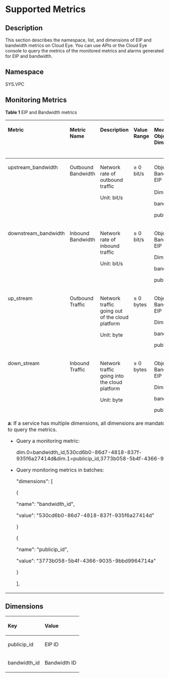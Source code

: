 # Supported Metrics<a name="monitor_0002"></a>

## Description<a name="en-us_topic_0118498910_section829218111642"></a>

This section describes the namespace, list, and dimensions of EIP and bandwidth metrics on Cloud Eye. You can use APIs or the Cloud Eye console to query the metrics of the monitored metrics and alarms generated for EIP and bandwidth.

## Namespace<a name="en-us_topic_0118498910_section2061005615173"></a>

SYS.VPC

## Monitoring Metrics<a name="en-us_topic_0118498910_section6270316149"></a>

**Table  1**  EIP and Bandwidth metrics

<a name="en-us_topic_0118498910_en-us_topic_0024607920_table6444895193247"></a>
<table><thead align="left"><tr id="en-us_topic_0118498910_en-us_topic_0024607920_row17328334193247"><th class="cellrowborder" valign="top" width="14.98850114988501%" id="mcps1.2.7.1.1"><p id="en-us_topic_0118498910_en-us_topic_0024607920_p61417783193247"><a name="en-us_topic_0118498910_en-us_topic_0024607920_p61417783193247"></a><a name="en-us_topic_0118498910_en-us_topic_0024607920_p61417783193247"></a>Metric</p>
</th>
<th class="cellrowborder" valign="top" width="10.528947105289472%" id="mcps1.2.7.1.2"><p id="en-us_topic_0118498910_en-us_topic_0024607920_p8784488193247"><a name="en-us_topic_0118498910_en-us_topic_0024607920_p8784488193247"></a><a name="en-us_topic_0118498910_en-us_topic_0024607920_p8784488193247"></a>Metric Name</p>
</th>
<th class="cellrowborder" valign="top" width="21.697830216978303%" id="mcps1.2.7.1.3"><p id="en-us_topic_0118498910_en-us_topic_0024607920_p40454922193247"><a name="en-us_topic_0118498910_en-us_topic_0024607920_p40454922193247"></a><a name="en-us_topic_0118498910_en-us_topic_0024607920_p40454922193247"></a>Description</p>
</th>
<th class="cellrowborder" valign="top" width="12.278772122787721%" id="mcps1.2.7.1.4"><p id="en-us_topic_0118498910_en-us_topic_0024607920_p55623236193247"><a name="en-us_topic_0118498910_en-us_topic_0024607920_p55623236193247"></a><a name="en-us_topic_0118498910_en-us_topic_0024607920_p55623236193247"></a>Value Range</p>
</th>
<th class="cellrowborder" valign="top" width="21.347865213478652%" id="mcps1.2.7.1.5"><p id="en-us_topic_0118498910_en-us_topic_0024607920_p9188287193247"><a name="en-us_topic_0118498910_en-us_topic_0024607920_p9188287193247"></a><a name="en-us_topic_0118498910_en-us_topic_0024607920_p9188287193247"></a>Measurement Object &amp; Dimension</p>
</th>
<th class="cellrowborder" valign="top" width="19.15808419158084%" id="mcps1.2.7.1.6"><p id="en-us_topic_0118498910_p116611739175520"><a name="en-us_topic_0118498910_p116611739175520"></a><a name="en-us_topic_0118498910_p116611739175520"></a><strong id="en-us_topic_0118498910_b63113175012"><a name="en-us_topic_0118498910_b63113175012"></a><a name="en-us_topic_0118498910_b63113175012"></a>Monitoring Interval (Raw Data)</strong></p>
</th>
</tr>
</thead>
<tbody><tr id="en-us_topic_0118498910_en-us_topic_0024607920_row173875718321"><td class="cellrowborder" valign="top" width="14.98850114988501%" headers="mcps1.2.7.1.1 "><p id="en-us_topic_0118498910_en-us_topic_0024607920_p131326819339"><a name="en-us_topic_0118498910_en-us_topic_0024607920_p131326819339"></a><a name="en-us_topic_0118498910_en-us_topic_0024607920_p131326819339"></a>upstream_bandwidth</p>
</td>
<td class="cellrowborder" valign="top" width="10.528947105289472%" headers="mcps1.2.7.1.2 "><p id="en-us_topic_0118498910_en-us_topic_0024607920_p7133182333"><a name="en-us_topic_0118498910_en-us_topic_0024607920_p7133182333"></a><a name="en-us_topic_0118498910_en-us_topic_0024607920_p7133182333"></a>Outbound Bandwidth</p>
</td>
<td class="cellrowborder" valign="top" width="21.697830216978303%" headers="mcps1.2.7.1.3 "><p id="en-us_topic_0118498910_p179215408321"><a name="en-us_topic_0118498910_p179215408321"></a><a name="en-us_topic_0118498910_p179215408321"></a>Network rate of outbound traffic </p>
<p id="en-us_topic_0118498910_p478910501515"><a name="en-us_topic_0118498910_p478910501515"></a><a name="en-us_topic_0118498910_p478910501515"></a>Unit: bit/s</p>
</td>
<td class="cellrowborder" valign="top" width="12.278772122787721%" headers="mcps1.2.7.1.4 "><p id="en-us_topic_0118498910_p16856133111520"><a name="en-us_topic_0118498910_p16856133111520"></a><a name="en-us_topic_0118498910_p16856133111520"></a>≥ 0 bit/s</p>
</td>
<td class="cellrowborder" valign="top" width="21.347865213478652%" headers="mcps1.2.7.1.5 "><p id="en-us_topic_0118498910_p14941182731011"><a name="en-us_topic_0118498910_p14941182731011"></a><a name="en-us_topic_0118498910_p14941182731011"></a>Object: Bandwidth or EIP</p>
<p id="en-us_topic_0118498910_p2094120273109"><a name="en-us_topic_0118498910_p2094120273109"></a><a name="en-us_topic_0118498910_p2094120273109"></a>Dimension<sup id="en-us_topic_0118498910_sup996111317111"><a name="en-us_topic_0118498910_sup996111317111"></a><a name="en-us_topic_0118498910_sup996111317111"></a>a</sup>:</p>
<p id="en-us_topic_0118498910_p394132711018"><a name="en-us_topic_0118498910_p394132711018"></a><a name="en-us_topic_0118498910_p394132711018"></a>bandwidth_id,</p>
<p id="en-us_topic_0118498910_p994111271109"><a name="en-us_topic_0118498910_p994111271109"></a><a name="en-us_topic_0118498910_p994111271109"></a>publicip_id</p>
</td>
<td class="cellrowborder" valign="top" width="19.15808419158084%" headers="mcps1.2.7.1.6 "><p id="en-us_topic_0118498910_p1166213397559"><a name="en-us_topic_0118498910_p1166213397559"></a><a name="en-us_topic_0118498910_p1166213397559"></a>1 minute</p>
</td>
</tr>
<tr id="en-us_topic_0118498910_en-us_topic_0024607920_row2515145493216"><td class="cellrowborder" valign="top" width="14.98850114988501%" headers="mcps1.2.7.1.1 "><p id="en-us_topic_0118498910_en-us_topic_0024607920_p131416813315"><a name="en-us_topic_0118498910_en-us_topic_0024607920_p131416813315"></a><a name="en-us_topic_0118498910_en-us_topic_0024607920_p131416813315"></a>downstream_bandwidth</p>
</td>
<td class="cellrowborder" valign="top" width="10.528947105289472%" headers="mcps1.2.7.1.2 "><p id="en-us_topic_0118498910_en-us_topic_0024607920_p18143178133311"><a name="en-us_topic_0118498910_en-us_topic_0024607920_p18143178133311"></a><a name="en-us_topic_0118498910_en-us_topic_0024607920_p18143178133311"></a>Inbound Bandwidth</p>
</td>
<td class="cellrowborder" valign="top" width="21.697830216978303%" headers="mcps1.2.7.1.3 "><p id="en-us_topic_0118498910_p14794440113211"><a name="en-us_topic_0118498910_p14794440113211"></a><a name="en-us_topic_0118498910_p14794440113211"></a>Network rate of inbound traffic </p>
<p id="en-us_topic_0118498910_p1561138115211"><a name="en-us_topic_0118498910_p1561138115211"></a><a name="en-us_topic_0118498910_p1561138115211"></a>Unit: bit/s</p>
</td>
<td class="cellrowborder" valign="top" width="12.278772122787721%" headers="mcps1.2.7.1.4 "><p id="en-us_topic_0118498910_p1785863115157"><a name="en-us_topic_0118498910_p1785863115157"></a><a name="en-us_topic_0118498910_p1785863115157"></a>≥ 0 bit/s</p>
</td>
<td class="cellrowborder" valign="top" width="21.347865213478652%" headers="mcps1.2.7.1.5 "><p id="en-us_topic_0118498910_p19445113119103"><a name="en-us_topic_0118498910_p19445113119103"></a><a name="en-us_topic_0118498910_p19445113119103"></a>Object: Bandwidth or EIP</p>
<p id="en-us_topic_0118498910_p344623181019"><a name="en-us_topic_0118498910_p344623181019"></a><a name="en-us_topic_0118498910_p344623181019"></a>Dimension:</p>
<p id="en-us_topic_0118498910_p5446831151014"><a name="en-us_topic_0118498910_p5446831151014"></a><a name="en-us_topic_0118498910_p5446831151014"></a>bandwidth_id,</p>
<p id="en-us_topic_0118498910_p1544693151019"><a name="en-us_topic_0118498910_p1544693151019"></a><a name="en-us_topic_0118498910_p1544693151019"></a>publicip_id</p>
</td>
<td class="cellrowborder" valign="top" width="19.15808419158084%" headers="mcps1.2.7.1.6 "><p id="en-us_topic_0118498910_p2662133918557"><a name="en-us_topic_0118498910_p2662133918557"></a><a name="en-us_topic_0118498910_p2662133918557"></a>1 minute</p>
</td>
</tr>
<tr id="en-us_topic_0118498910_row6251357113315"><td class="cellrowborder" valign="top" width="14.98850114988501%" headers="mcps1.2.7.1.1 "><p id="en-us_topic_0118498910_p199051635348"><a name="en-us_topic_0118498910_p199051635348"></a><a name="en-us_topic_0118498910_p199051635348"></a>up_stream</p>
</td>
<td class="cellrowborder" valign="top" width="10.528947105289472%" headers="mcps1.2.7.1.2 "><p id="en-us_topic_0118498910_p55042030141711"><a name="en-us_topic_0118498910_p55042030141711"></a><a name="en-us_topic_0118498910_p55042030141711"></a>Outbound Traffic</p>
</td>
<td class="cellrowborder" valign="top" width="21.697830216978303%" headers="mcps1.2.7.1.3 "><p id="en-us_topic_0118498910_p050623091713"><a name="en-us_topic_0118498910_p050623091713"></a><a name="en-us_topic_0118498910_p050623091713"></a>Network traffic going out of the cloud platform </p>
<p id="en-us_topic_0118498910_p29751350115210"><a name="en-us_topic_0118498910_p29751350115210"></a><a name="en-us_topic_0118498910_p29751350115210"></a>Unit: byte</p>
</td>
<td class="cellrowborder" valign="top" width="12.278772122787721%" headers="mcps1.2.7.1.4 "><p id="en-us_topic_0118498910_p55084302174"><a name="en-us_topic_0118498910_p55084302174"></a><a name="en-us_topic_0118498910_p55084302174"></a>≥ 0 bytes</p>
</td>
<td class="cellrowborder" valign="top" width="21.347865213478652%" headers="mcps1.2.7.1.5 "><p id="en-us_topic_0118498910_p17314631101319"><a name="en-us_topic_0118498910_p17314631101319"></a><a name="en-us_topic_0118498910_p17314631101319"></a>Object: Bandwidth or EIP</p>
<p id="en-us_topic_0118498910_p731403115136"><a name="en-us_topic_0118498910_p731403115136"></a><a name="en-us_topic_0118498910_p731403115136"></a>Dimension:</p>
<p id="en-us_topic_0118498910_p4314163119134"><a name="en-us_topic_0118498910_p4314163119134"></a><a name="en-us_topic_0118498910_p4314163119134"></a>bandwidth_id,</p>
<p id="en-us_topic_0118498910_p15314163171315"><a name="en-us_topic_0118498910_p15314163171315"></a><a name="en-us_topic_0118498910_p15314163171315"></a>publicip_id</p>
</td>
<td class="cellrowborder" valign="top" width="19.15808419158084%" headers="mcps1.2.7.1.6 "><p id="en-us_topic_0118498910_p966233925510"><a name="en-us_topic_0118498910_p966233925510"></a><a name="en-us_topic_0118498910_p966233925510"></a>1 minute</p>
</td>
</tr>
<tr id="en-us_topic_0118498910_row84711354143318"><td class="cellrowborder" valign="top" width="14.98850114988501%" headers="mcps1.2.7.1.1 "><p id="en-us_topic_0118498910_p29277317341"><a name="en-us_topic_0118498910_p29277317341"></a><a name="en-us_topic_0118498910_p29277317341"></a>down_stream</p>
</td>
<td class="cellrowborder" valign="top" width="10.528947105289472%" headers="mcps1.2.7.1.2 "><p id="en-us_topic_0118498910_p1451019302175"><a name="en-us_topic_0118498910_p1451019302175"></a><a name="en-us_topic_0118498910_p1451019302175"></a>Inbound Traffic</p>
</td>
<td class="cellrowborder" valign="top" width="21.697830216978303%" headers="mcps1.2.7.1.3 "><p id="en-us_topic_0118498910_p1051010308176"><a name="en-us_topic_0118498910_p1051010308176"></a><a name="en-us_topic_0118498910_p1051010308176"></a>Network traffic going into the cloud platform </p>
<p id="en-us_topic_0118498910_p8822319165320"><a name="en-us_topic_0118498910_p8822319165320"></a><a name="en-us_topic_0118498910_p8822319165320"></a>Unit: byte</p>
</td>
<td class="cellrowborder" valign="top" width="12.278772122787721%" headers="mcps1.2.7.1.4 "><p id="en-us_topic_0118498910_p15512163016174"><a name="en-us_topic_0118498910_p15512163016174"></a><a name="en-us_topic_0118498910_p15512163016174"></a>≥ 0 bytes</p>
</td>
<td class="cellrowborder" valign="top" width="21.347865213478652%" headers="mcps1.2.7.1.5 "><p id="en-us_topic_0118498910_p2638143411134"><a name="en-us_topic_0118498910_p2638143411134"></a><a name="en-us_topic_0118498910_p2638143411134"></a>Object: Bandwidth or EIP</p>
<p id="en-us_topic_0118498910_p7638153412133"><a name="en-us_topic_0118498910_p7638153412133"></a><a name="en-us_topic_0118498910_p7638153412133"></a>Dimension:</p>
<p id="en-us_topic_0118498910_p15638113471319"><a name="en-us_topic_0118498910_p15638113471319"></a><a name="en-us_topic_0118498910_p15638113471319"></a>bandwidth_id,</p>
<p id="en-us_topic_0118498910_p196388346137"><a name="en-us_topic_0118498910_p196388346137"></a><a name="en-us_topic_0118498910_p196388346137"></a>publicip_id</p>
</td>
<td class="cellrowborder" valign="top" width="19.15808419158084%" headers="mcps1.2.7.1.6 "><p id="en-us_topic_0118498910_p15662183910558"><a name="en-us_topic_0118498910_p15662183910558"></a><a name="en-us_topic_0118498910_p15662183910558"></a>1 minute</p>
</td>
</tr>
<tr id="en-us_topic_0118498910_row157931920151418"><td class="cellrowborder" colspan="6" valign="top" headers="mcps1.2.7.1.1 mcps1.2.7.1.2 mcps1.2.7.1.3 mcps1.2.7.1.4 mcps1.2.7.1.5 mcps1.2.7.1.6 "><div class="p" id="en-us_topic_0118498910_p13558154816619"><a name="en-us_topic_0118498910_p13558154816619"></a><a name="en-us_topic_0118498910_p13558154816619"></a><strong id="en-us_topic_0118498910_b154853505173"><a name="en-us_topic_0118498910_b154853505173"></a><a name="en-us_topic_0118498910_b154853505173"></a>a</strong>: If a service has multiple dimensions, all dimensions are mandatory when you use APIs to query the metrics.<a name="en-us_topic_0118498910_ul2558164815619"></a><a name="en-us_topic_0118498910_ul2558164815619"></a><ul id="en-us_topic_0118498910_ul2558164815619"><li>Query a monitoring metric: <p id="en-us_topic_0118498910_p196421916162213"><a name="en-us_topic_0118498910_p196421916162213"></a><a name="en-us_topic_0118498910_p196421916162213"></a>dim.0=bandwidth_id,530cd6b0-86d7-4818-837f-935f6a27414d&amp;dim.1=publicip_id,3773b058-5b4f-4366-9035-9bbd9964714a</p>
</li><li>Query monitoring metrics in batches:<p id="en-us_topic_0118498910_p125596481467"><a name="en-us_topic_0118498910_p125596481467"></a><a name="en-us_topic_0118498910_p125596481467"></a>"dimensions": [</p>
<p id="en-us_topic_0118498910_p1055919488614"><a name="en-us_topic_0118498910_p1055919488614"></a><a name="en-us_topic_0118498910_p1055919488614"></a>{</p>
<p id="en-us_topic_0118498910_p85595481617"><a name="en-us_topic_0118498910_p85595481617"></a><a name="en-us_topic_0118498910_p85595481617"></a>"name": "bandwidth_id",</p>
<p id="en-us_topic_0118498910_p2559748366"><a name="en-us_topic_0118498910_p2559748366"></a><a name="en-us_topic_0118498910_p2559748366"></a>"value": "530cd6b0-86d7-4818-837f-935f6a27414d"</p>
<p id="en-us_topic_0118498910_p1455913481360"><a name="en-us_topic_0118498910_p1455913481360"></a><a name="en-us_topic_0118498910_p1455913481360"></a>}</p>
<p id="en-us_topic_0118498910_p3559194818611"><a name="en-us_topic_0118498910_p3559194818611"></a><a name="en-us_topic_0118498910_p3559194818611"></a>{</p>
<p id="en-us_topic_0118498910_p1819695719711"><a name="en-us_topic_0118498910_p1819695719711"></a><a name="en-us_topic_0118498910_p1819695719711"></a>"name": "publicip_id",</p>
<p id="en-us_topic_0118498910_p125591481564"><a name="en-us_topic_0118498910_p125591481564"></a><a name="en-us_topic_0118498910_p125591481564"></a>"value": "3773b058-5b4f-4366-9035-9bbd9964714a"</p>
<p id="en-us_topic_0118498910_p12559448369"><a name="en-us_topic_0118498910_p12559448369"></a><a name="en-us_topic_0118498910_p12559448369"></a>}</p>
<p id="en-us_topic_0118498910_p855924816616"><a name="en-us_topic_0118498910_p855924816616"></a><a name="en-us_topic_0118498910_p855924816616"></a>],</p>
</li></ul>
</div>
</td>
</tr>
</tbody>
</table>

## Dimensions<a name="en-us_topic_0118498910_section91771135191816"></a>

<a name="en-us_topic_0118498910_en-us_topic_0024746310_en-us_topic_0024607920_table30802540193247"></a>
<table><thead align="left"><tr id="en-us_topic_0118498910_en-us_topic_0024746310_en-us_topic_0024607920_row7692483193247"><th class="cellrowborder" valign="top" width="50%" id="mcps1.1.3.1.1"><p id="en-us_topic_0118498910_en-us_topic_0024746310_en-us_topic_0024607920_p19111369193247"><a name="en-us_topic_0118498910_en-us_topic_0024746310_en-us_topic_0024607920_p19111369193247"></a><a name="en-us_topic_0118498910_en-us_topic_0024746310_en-us_topic_0024607920_p19111369193247"></a>Key</p>
</th>
<th class="cellrowborder" valign="top" width="50%" id="mcps1.1.3.1.2"><p id="en-us_topic_0118498910_en-us_topic_0024746310_en-us_topic_0024607920_p4517093193247"><a name="en-us_topic_0118498910_en-us_topic_0024746310_en-us_topic_0024607920_p4517093193247"></a><a name="en-us_topic_0118498910_en-us_topic_0024746310_en-us_topic_0024607920_p4517093193247"></a>Value</p>
</th>
</tr>
</thead>
<tbody><tr id="en-us_topic_0118498910_en-us_topic_0024746310_en-us_topic_0024607920_row30340220193247"><td class="cellrowborder" valign="top" width="50%" headers="mcps1.1.3.1.1 "><p id="en-us_topic_0118498910_en-us_topic_0024746310_en-us_topic_0024607920_p41638776193247"><a name="en-us_topic_0118498910_en-us_topic_0024746310_en-us_topic_0024607920_p41638776193247"></a><a name="en-us_topic_0118498910_en-us_topic_0024746310_en-us_topic_0024607920_p41638776193247"></a>publicip_id</p>
</td>
<td class="cellrowborder" valign="top" width="50%" headers="mcps1.1.3.1.2 "><p id="en-us_topic_0118498910_en-us_topic_0024746310_en-us_topic_0024607920_p17297729193247"><a name="en-us_topic_0118498910_en-us_topic_0024746310_en-us_topic_0024607920_p17297729193247"></a><a name="en-us_topic_0118498910_en-us_topic_0024746310_en-us_topic_0024607920_p17297729193247"></a>EIP ID</p>
</td>
</tr>
<tr id="en-us_topic_0118498910_en-us_topic_0024746310_en-us_topic_0024607920_row21461838193247"><td class="cellrowborder" valign="top" width="50%" headers="mcps1.1.3.1.1 "><p id="en-us_topic_0118498910_en-us_topic_0024746310_en-us_topic_0024607920_p60687284193247"><a name="en-us_topic_0118498910_en-us_topic_0024746310_en-us_topic_0024607920_p60687284193247"></a><a name="en-us_topic_0118498910_en-us_topic_0024746310_en-us_topic_0024607920_p60687284193247"></a>bandwidth_id</p>
</td>
<td class="cellrowborder" valign="top" width="50%" headers="mcps1.1.3.1.2 "><p id="en-us_topic_0118498910_en-us_topic_0024746310_en-us_topic_0024607920_p16722971193247"><a name="en-us_topic_0118498910_en-us_topic_0024746310_en-us_topic_0024607920_p16722971193247"></a><a name="en-us_topic_0118498910_en-us_topic_0024746310_en-us_topic_0024607920_p16722971193247"></a>Bandwidth ID</p>
</td>
</tr>
</tbody>
</table>

